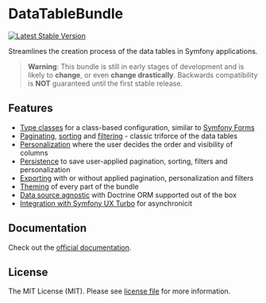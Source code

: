 # DataTableBundle

[![Latest Stable Version](http://poser.pugx.org/kreyu/data-table-bundle/v)](https://packagist.org/packages/kreyu/data-table-bundle)

Streamlines the creation process of the data tables in Symfony applications.

> **Warning**: This bundle is still in early stages of development and is likely to **change**, or even **change drastically**.
> Backwards compatibility is **NOT** guaranteed until the first stable release.

## Features

- [Type classes](https://data-table-bundle.swroblewski.pl/features/type-classes) for a class-based configuration, similar to [Symfony Forms](https://symfony.com/doc/current/forms.html)
- [Paginating](https://data-table-bundle.swroblewski.pl/features/pagination), [sorting](https://data-table-bundle.swroblewski.pl/features/sorting) and [filtering](https://data-table-bundle.swroblewski.pl/features/filtering) - classic triforce of the data tables
- [Personalization](https://data-table-bundle.swroblewski.pl/features/personalization) where the user decides the order and visibility of columns
- [Persistence](https://data-table-bundle.swroblewski.pl/features/persistence) to save user-applied pagination, sorting, filters and personalization
- [Exporting](https://data-table-bundle.swroblewski.pl/features/exporting) with or without applied pagination, personalization and filters
- [Theming](https://data-table-bundle.swroblewski.pl/features/theming) of every part of the bundle
- [Data source agnostic](https://data-table-bundle.swroblewski.pl/features/proxy-queries) with Doctrine ORM supported out of the box
- [Integration with Symfony UX Turbo](https://data-table-bundle.swroblewski.pl/features/symfony-ux-turbo) for asynchronicit

## Documentation

Check out the [official documentation](https://data-table-bundle.swroblewski.pl).

## License

The MIT License (MIT). Please see [license file](LICENSE) for more information.
